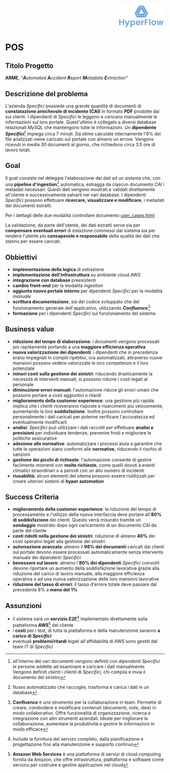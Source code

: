 <p style="text-align: right;">
  <img src="https://github.com/Lorenzo-Gardini/Project-Management/blob/main/report/images/hyperflow_logo.png?raw=true" alt="Logo" style="width: 150px;"/>
</p>

# POS

## Titolo Progetto
**ARME**, _"**A**utomated **A**ccident **R**eport **M**etadata **E**xtraction"_


## Descrizione del problema
L'azienda _Specifici_ possiede una grande quantità di documenti di **constatazione amichevole di incidente (CAI)** in formato **PDF** prodotte dai sui clienti. I dipendenti di _Specifici_ le leggono e caricano manualmente le informazioni sul loro portale. Quest'ultimo è collegato a diversi database relazionali _MySQL_ che mantengono tutte le informazioni. Un **dipendente _Specifici_**[^1] impiega circa 7 minuti. Da stime calcolate internamente l'8% dei file analizzati viene caricato sul portale con almeno un errore. Vengono ricevuti in media 30 documenti al giorno, che richiedono circa 3.5 ore di lavoro totali.


## Goal
Il goal consiste nel delegare l'elaborazione dei dati ad un sistema che, con una **pipeline d'ingestion**[^2] automatica, estragga da ciascun documento _CAI_ i metadati necessari. Questi dati vengono mostrati e validati direttamente all'utente e successivamente salvarli nei vari database. I dipendenti _Specifici_ possono effettuare **ricercare, visualizzare e modificare**, i metadati dei documenti estratti.

Per i dettagli delle due modalità controllare documento [user_cases.html](user_cases.html)

La validazione, da parte dell'utente, dei dati estratti serve sia per **compensare eventuali errori** di estazione commessi dal sistema sia per rendere l'utente più **consapevole e responsabile** della qualità dei dati che stanno per essere caricati.  


## Obbiettivi
- **implementazione della logica** di estrazione
- **implementazione dell'infrastruttura** su ambiente cloud _AWS_
- **integrazione con database** preesistenti
- **cambio front-end** per la modalità _ingestion_
- **aggiunta nuovo portale interno** per dipendenti _Specifici_ per la modalità _manuale_
- **scrittura documentazione**, sia del codice sviluppato che del funzionamento generale dell'applicativo, utilizzando **_Confluence_**[^3]
- **formazione** per i dipendenti _Specifici_ sul funzionamento del sistema

## Business value
- **riduzione del tempo di elaborazione**: i documenti vengono processati più rapidamente portando a una **maggiore efficienza operativa**
- **nuova valorizzazione dei dipendenti**: i dipendenti che in precedenza erano impegnati in compiti ripetitivi, ora automatizzati, attraverso nuove mansioni possono vedere valorizzate le loro competenze e il loro potenziale
- **minori costi sulla gestione dei sinistri**: riducendo drasticamente la necessità di interventi manuali, si possono ridurre i costi legati al personale
- **diminuzione errori manuali**: l'automazione riduce gli errori umani che possono portare a costi aggiuntivi o ritardi
- **miglioramento della customer experience**: una gestione più rapida implica che i clienti riceveranno risposte e risarcimenti più velocemente, aumentando la loro **soddisfazione**. Inoltre possono controllare personalmente i dati caricati per poterne verificare l'accuratezza ed eventualmente modificarli
- **analisi**: _Specifici_ può utilizzare i dati raccolti per effettuare **analisi e previsioni** per individuare tendenze, prevenire frodi e migliorare le politiche assicurative
- **adesione alle normative**: automatizzare i processi aiuta a garantire che tutte le operazioni siano conformi alle **normative**, riducendo il rischio di sanzioni
- **gestione dei picchi di richieste**: l'automazione consente di gestire facilmente momenti con **molte richieste**, come quelli dovuti a eventi climatici straordinari o a periodi con un alto numero di incidenti
- **riusabilità**: alcuni elementi del sitema possono essere riutilizzati per creare ulteriori sistemi di **hyper automation**


## Success Criteria
- **miglioramento della customer experience**: la riduzione del tempo di processamento e l'utilizzo della nuova interfaccia deve portare all'**80% di soddisfazione** dei clienti. Questo verrà misurato tramite un **sondaggio** mostrato dopo ogni caricamento di un documento _CAI_ da parte del cliente
- **costi ridotti nella gestione dei sinistri**: riduzione di almeno **40%** dei costi operativi legati alla gestione dei sinistri
- **automazione avanzata**: almeno il **98% dei documenti** caricati dai clienti sul portale devono essere processati automaticamente senza intervento manuale dei dipendenti _Specifici_
- **benessere sul lavoro**: almeno l'**80% dei dipendenti** _Specifici_ coinvolti devono riportare un aumento della soddisfazione lavorativa grazie alla riduzione del carico di lavoro manuale, alla maggiore efficienza operativa e ad una nuova valorizzazione delle loro mansioni lavorative
- **riduzione del tasso di errori**: il tasso d'errore totale deve passare dal precedente 8% a **meno del 1%**


## Assunzioni
- il sistema sarà un **servizio _E2E_**[^4] implementato direttamente sulla piattaforma **_AWS_**[^5] del cliente
- i **costi** per i test, di tutta la piattaforma e della manutenzione saranno **a carico di _Specifici_**
- eventuali **problemi/ritardi** legati all'affidabilità di _AWS_ sono gestiti dal team IT di _Specifici_


[^1]: all'interno dei vari documenti vengono definiti con _dipendenti Specifici_ le persone addette ad esaminare e caricare i dati manualmente. Vengono definiti _clienti_ i clienti di _Specifici_, chi compila e invia il documento del sinistro
[^2]: flusso automatizzato che raccoglie, trasforma e carica i dati in un database
[^3]: **Confluence** è uno strumento per la collaborazione in team. Permette di creare, condividere e modificare contenuti (documenti, note, idee) in modo collaborativo. Offre funzionalità di organizzazione, ricerca e integrazione con altri strumenti aziendali. Ideale per migliorare la collaborazione, aumentare la produttività e gestire le informazioni in modo efficace
[^4]: Include la fornitura del servizo completo, dalla pianificazione e progettazione fino alla manutenzione e supporto continuo
[^5]: **Amazon Web Services** è una piattaforma di servizi di cloud computing fornita da Amazon, che offre infrastruttura, piattaforma e software come servizio per costruire e gestire applicazioni nel cloud


